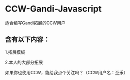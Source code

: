 # CCW-Gandi-Javascript
适合编写Gandi拓展的CCW用户

## 含有以下内容：
1.拓展模板

2.本人的大部分拓展

如果你也使用CCW，能给我点个关注吗？（CCW用户名：至乐）
